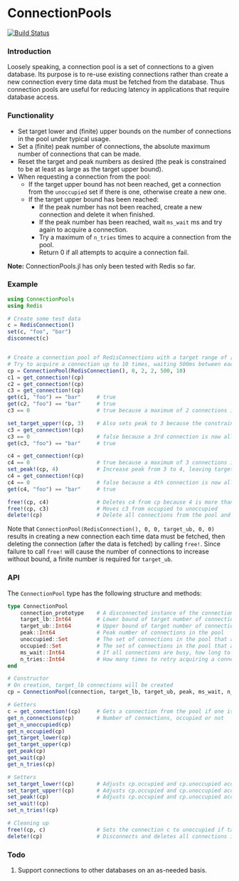 # ConnectionPools

[![Build Status](https://travis-ci.org/JockLawrie/ConnectionPools.jl.svg?branch=master)](https://travis-ci.org/JockLawrie/ConnectionPools.jl)


### Introduction
Loosely speaking, a connection pool is a set of connections to a given database. Its purpose is to re-use existing connections rather than create a new connection every time data must be fetched from the database. Thus connection pools are useful for reducing latency in applications that require database access.


### Functionality
- Set target lower and (finite) upper bounds on the number of connections in the pool under typical usage.
- Set a (finite) peak number of connections, the absolute maximum number of connections that can be made.
- Reset the target and peak numbers as desired (the peak is constrained to be at least as large as the target upper bound).
- When requesting a connection from the pool:
    - If the target upper bound has not been reached, get a connection from the `unoccupied` set if there is one, otherwise create a new one.
    - If the target upper bound has been reached:
        - If the peak number has not been reached, create a new connection and delete it when finished.
        - If the peak number has been reached, wait `ms_wait` ms and try again to acquire a connection.
        - Try a maximum of `n_tries` times to acquire a connection from the pool.
        - Return 0 if all attempts to acquire a connection fail.

__Note:__ ConnectionPools.jl has only been tested with Redis so far.


### Example
```julia
using ConnectionPools
using Redis

# Create some test data
c = RedisConnection()
set(c, "foo", "bar")
disconnect(c)


# Create a connection pool of RedisConnections with a target range of [0, 2] connections and a peak of 2 connections.
# Try to acquire a connection up to 10 times, waiting 500ms between each try.
cp = ConnectionPool(RedisConnection(), 0, 2, 2, 500, 10)
c1 = get_connection!(cp)
c2 = get_connection!(cp)
c3 = get_connection!(cp)
get(c1, "foo") == "bar"     # true
get(c2, "foo") == "bar"     # true
c3 == 0                     # true because a maximum of 2 connections is allowed

set_target_upper!(cp, 3)    # Also sets peak to 3 because the constraint target_ub <= peak is enforced
c3 = get_connection!(cp)
c3 == 0                     # false because a 3rd connection is now allowed
get(c3, "foo") == "bar"     # true

c4 = get_connection!(cp)
c4 == 0                     # true because a maximum of 3 connections is allowed
set_peak!(cp, 4)            # Increase peak from 3 to 4, leaving target upper bound at 3
c4 = get_connection!(cp)
c4 == 0                     # false because a 4th connection is now allowed
get(c4, "foo") == "bar"     # true

free!(cp, c4)               # Deletes c4 from cp because 4 is more than the target upper bound
free!(cp, c3)               # Moves c3 from occupied to unoccupied
delete!(cp)                 # Delete all connections from the pool and set peak and target upper bound to 0
```

Note that `ConnectionPool(RedisConnection(), 0, 0, target_ub, 0, 0)` results in creating a new connection each time data must be fetched, then deleting the connection (after the data is fetched) by calling `free!`. Since failure to call `free!` will cause the number of connections to increase without bound, a finite number is required for `target_ub`.

### API
The `ConnectionPool` type has the following structure and methods:
```julia
type ConnectionPool
    connection_prototype    # A disconnected instance of the connection
    target_lb::Int64        # Lower bound of target number of connections in the pool
    target_ub::Int64        # Upper bound of target number of connections in the pool
    peak::Int64             # Peak number of connections in the pool 
    unoccupied::Set         # The set of connections in the pool that are not being used
    occupied::Set           # The set of connections in the pool that are being used
    ms_wait::Int64          # If all connections are busy, how long to wait (ms) before trying to connect again
    n_tries::Int64          # How many times to retry acquiring a connection
end

# Constructor
# On creation, target_lb connections will be created
cp = ConnectionPool(connection, target_lb, target_ub, peak, ms_wait, n_tries)

# Getters
c = get_connection!(cp)     # Gets a connection from the pool if one is available, else returns 0
get_n_connections(cp)       # Number of connections, occupied or not
get_n_unoccupied(cp)
get_n_occupied(cp)
get_target_lower(cp)
get_target_upper(cp)
get_peak(cp)
get_wait(cp)
get_n_tries(cp)

# Setters
set_target_lower!(cp)       # Adjusts cp.occupied and cp.unoccupied accordingly if necessary
set_target_upper!(cp)       # Adjusts cp.occupied and cp.unoccupied accordingly if necessary
set_peak!(cp)               # Adjusts cp.occupied and cp.unoccupied accordingly if necessary
set_wait!(cp)
set_n_tries!(cp)

# Cleaning up
free!(cp, c)                # Sets the connection c to unoccupied if target upper is not exceeded, otherwise deletes it from the pool
delete!(cp)                 # Disconnects and deletes all connections in the pool and sets target_ub and peak to 0
```

### Todo
1. Support connections to other databases on an as-needed basis.
